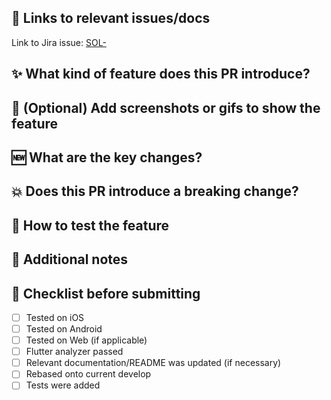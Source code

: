 ## :memo: Links to relevant issues/docs
Link to Jira issue: [SOL-](https://baseflowhq.atlassian.net/browse/SOL-)

## :sparkles: What kind of feature does this PR introduce?


## :rocket: (Optional) Add screenshots or gifs to show the feature


## :new: What are the key changes?


## :boom: Does this PR introduce a breaking change?


## :bug: How to test the feature


## :notebook: Additional notes


## :thinking: Checklist before submitting

- [ ] Tested on iOS
- [ ] Tested on Android
- [ ] Tested on Web (if applicable)
- [ ] Flutter analyzer passed
- [ ] Relevant documentation/README was updated (if necessary)
- [ ] Rebased onto current develop
- [ ] Tests were added